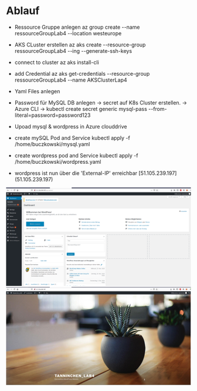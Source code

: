 # Ablauf

- Ressource Gruppe anlegen 
    az group create --name ressourceGroupLab4 --location westeurope

- AKS CLuster erstellen
    az aks create --resource-group ressourceGroupLab4 --ing --generate-ssh-keys

- connect to cluster 
    az aks install-cli

- add Credential
    az aks get-credentials --resource-group ressourceGroupLab4 --name AKSClusterLap4

- Yaml Files anlegen

- Password für MySQL DB anlegen -> secret auf K8s Cluster erstellen.
    -> Azure CLI -> kubectl create secret generic mysql-pass --from-literal=password=password123

- Upoad mysql & wordpress in Azure clouddrive
- create mySQL Pod and Service 
    kubectl apply -f /home/buczkowski/mysql.yaml
- create wordpress pod and Service
    kubectl apply -f /home/buczkowski/wordpress.yaml


- wordpress ist nun über die 'External-IP' erreichbar [51.105.239.197]  (51.105.239.197)

![Wordpress is Running](Screenshots/WordpressLab4.PNG)
![Wordpress default page](Screenshots/WordpressDefaultRunnung.PNG)